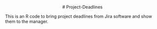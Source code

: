 <p align="center">
# Project-Deadlines

This is an R code to bring project deadlines from Jira software and show them to the manager.
 
 
 
